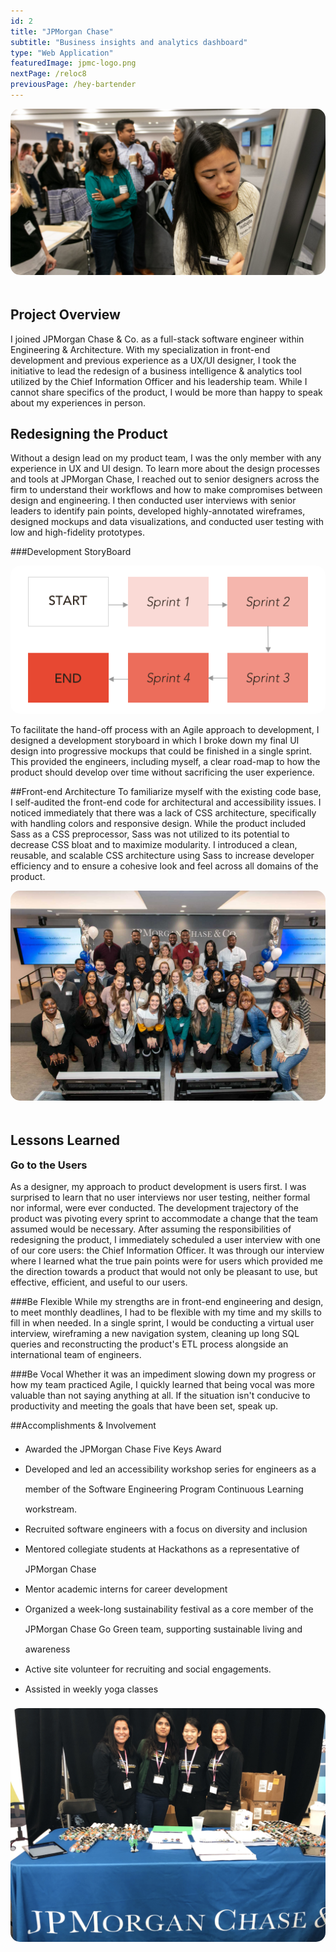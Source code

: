 ```yaml
---
id: 2
title: "JPMorgan Chase"
subtitle: "Business insights and analytics dashboard"
type: "Web Application"
featuredImage: jpmc-logo.png
nextPage: /reloc8
previousPage: /hey-bartender
---
```

<style>
    .doubleHeader {
        margin-top: 0.5rem;
        margin-bottom: 1rem;
    }

    .h2 {
        margin-top: 0;
    }

    li {
        line-height: 2rem;
    }

    img { 
        border-radius: 15px;
        margin: auto;       
    }

    .afterImg {
        margin-top: 3rem
    }
    
</style>

<div class="wrapper">
<img src="./whiteboard.JPG" class="image">
</div>

<h2 class="afterImg">Project Overview</h2>

I joined JPMorgan Chase & Co. as a full-stack software engineer within Engineering &amp; Architecture. With my specialization in front-end development and previous experience as a UX/UI designer, I took the initiative to lead the redesign of a business intelligence & analytics tool utilized by the Chief Information Officer and his leadership team. While I cannot share specifics of the product, I would be more than happy to speak about my experiences in person.

<h2>Redesigning the Product</h2>
Without a design lead on my product team, I was the only member with any experience in UX and UI design. To learn more about the design processes and tools at JPMorgan Chase, I reached out to senior designers across the firm to understand their workflows and how to make compromises between design and engineering. I then conducted user interviews with senior leaders to identify pain points, developed highly-annotated wireframes, designed mockups and data visualizations, and conducted user testing with low and high-fidelity prototypes.

###Development StoryBoard
<div class="wrapper">
<img src="./storyboard.png" class="image">
</div>

To facilitate the hand-off process with an Agile approach to development, I designed a development storyboard in which I broke down my final UI design into progressive mockups that could be finished in a single sprint. This provided the engineers, including myself, a clear road-map to how the product should develop over time without sacrificing the user experience.

##Front-end Architecture
To familiarize myself with the existing code base, I self-audited the front-end code for architectural and accessibility issues. I noticed immediately that there was a lack of CSS architecture, specifically with handling colors and responsive design. While the product included Sass as a CSS preprocessor, Sass was not utilized to its potential to decrease CSS bloat and to maximize modularity. I introduced a clean, reusable, and scalable CSS architecture using Sass to increase developer efficiency and to ensure a cohesive look and feel across all domains of the product.

<div class="wrapper">
<img src="./techconnect.JPG" class="image">
</div>

<h2 class="afterImg">Lessons Learned</h2>
<h3 class="doubleHeader">Go to the Users</h3>
As a designer, my approach to product development is users first. I was surprised to learn that no user interviews nor user testing, neither formal nor informal, were ever conducted. The development trajectory of the product was pivoting every sprint to accommodate a change that the team assumed would be necessary. After assuming the responsibilities of redesigning the product, I immediately scheduled a user interview with one of our core users: the Chief Information Officer. It was through our interview where I learned what the true pain points were for users which provided me the direction towards a product that would not only be pleasant to use, but effective, efficient, and useful to our users.

###Be Flexible
While my strengths are in front-end engineering and design, to meet monthly deadlines, I had to be flexible with my time and my skills to fill in when needed. In a single sprint, I would be conducting a virtual user interview, wireframing a new navigation system, cleaning up long SQL queries and reconstructing the product's ETL process alongside an international team of engineers.

###Be Vocal
Whether it was an impediment slowing down my progress or how my team practiced Agile, I quickly learned that being vocal was more valuable than not saying anything at all. If the situation isn't conducive to productivity and meeting the goals that have been set, speak up.

##Accomplishments &amp; Involvement

<ul>
    <li>Awarded the JPMorgan Chase Five Keys Award</li>
    <li>Developed and led an accessibility workshop series for engineers as a member of the Software Engineering Program Continuous Learning workstream.</li>
    <li>Recruited software engineers with a focus on diversity and inclusion</li>
    <li>Mentored collegiate students at Hackathons as a representative of JPMorgan Chase</li>
    <li>Mentor academic interns for career development</li>
    <li>Organized a week-long sustainability festival as a core member of the JPMorgan Chase Go Green team, supporting sustainable living and awareness</li>
    <li>Active site volunteer for recruiting and social engagements.</li>
    <li>Assisted in weekly yoga classes</li>
</ul>
<div class="wrapper">
<img src="./hackathon.jpg" class="image">
</div>